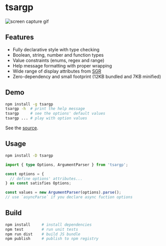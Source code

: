 # tsargp

![screen capture gif](https://drive.google.com/uc?export=view&id=1bGzVFLEy3mUk1uBPeVGOiGv_1fBdOCUR 'screen capture gif')

## Features

- Fully declarative style with type checking
- Boolean, string, number and function types
- Value constraints (enums, regex and range)
- Help message formatting with proper wrapping
- Wide range of display attributes from [SGR]
- Zero-dependency and small footprint (12KB bundled and 7KB minified)

## Demo

```sh
npm install -g tsargp
tsargp -h  # print the help message
tsargp     # see the options' default values
tsargp ... # play with option values
```

See the [source](examples/demo.ts).

## Usage

```sh
npm install -D tsargp
```

```ts
import { type Options, ArgumentParser } from 'tsargp';

const options = {
  // define options' attributes...
} as const satisfies Options;

const values = new ArgumentParser(options).parse();
// use `asyncParse` if you declare async fuction options
```

## Build

```sh
npm install     # install dependencies
npm test        # run unit tests
npm run dist    # build JS bundle
npm publish     # publish to npm registry
```

[SGR]: https://www.wikiwand.com/en/ANSI_escape_code#SGR_(Select_Graphic_Rendition)_parameters
